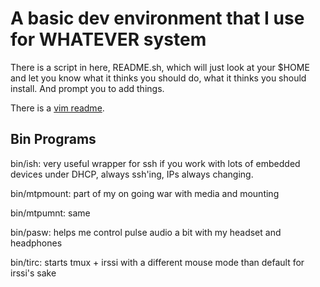 # A basic dev environment that I use for WHATEVER system

There is a script in here, README.sh, which will just look at your $HOME and let you know what it thinks you should do, what it thinks you should install. And prompt you to add things.

There is a [vim readme](VIMGUIDE.md).

## Bin Programs 

bin/ish: very useful wrapper for ssh if you work with lots of embedded devices under DHCP, always ssh'ing, IPs always changing.

bin/mtpmount: part of my on going war with media and mounting

bin/mtpumnt: same

bin/pasw: helps me control pulse audio a bit with my headset and headphones

bin/tirc: starts tmux + irssi with a different mouse mode than default for irssi's sake
